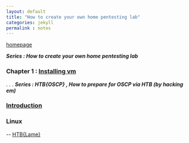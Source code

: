 ```yaml
---
layout: default
title: "How to create your own home pentesting lab"
categories: jekyll
permalink : notes
---
```


[homepage](/musubi/index)  

***Series : How to create your own home pentesting lab***
### Chapter 1 : [Installing vm](/musubi/notes/virtualbox-one)
.
.
.
***Series : HTB{OSCP} , How to prepare for OSCP via HTB (by hacking em)***
### [Introduction](/musubi/notes/htb4oscp)
### Linux
-- [HTB{Lame}](/musubi/notes/htb4oscp/linux/lame)

